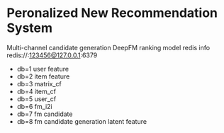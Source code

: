 # Peronalized New Recommendation System  
Multi-channel candidate generation
DeepFM ranking model
redis info
redis://:123456@127.0.0.1:6379
- db=1 user feature
- db=2 item feature
- db=3 matrix_cf
- db=4 item_cf
- db=5 user_cf
- db=6 fm_i2i
- db=7 fm candidate
- db=8 fm candidate generation latent feature
